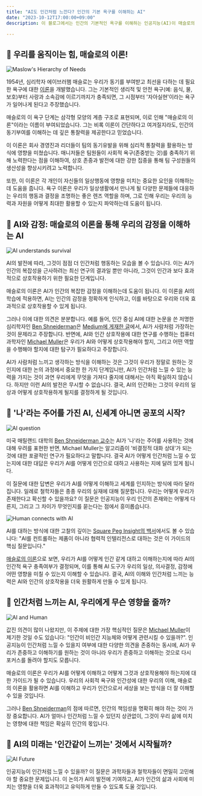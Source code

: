 ```yaml
---
title: "AI도 인간처럼 느낀다? 인간의 기본 욕구를 이해하는 AI"
date: "2023-10-12T17:00:00+09:00"
description: 이 블로그에서는 인간의 기본적인 욕구를 이해하는 인공지능(AI)이 매슬로의 이론을 기반으로 어떻게 우리와 효과적으로 상호작용하는지에 대해 영감을 공유합니다.

---
```


## 💪 우리를 움직이는 힘, 매슬로의 이론!
![Maslow's Hierarchy of Needs](https://upload.wikimedia.org/wikipedia/commons/6/60/Maslow's_Hierarchy_of_Needs.svg)

1954년, 심리학자 에이브러햄 매슬로는 우리가 동기를 부여받고 최선을 다하는 데 필요한 욕구에 대한 [이론](https://ko.wikipedia.org/wiki/%EB%A7%A4%EC%8A%AC%EB%A1%9C%EC%9D%98_%EC%9A%95%EA%B5%AC%EB%8B%A8%EA%B3%84%EC%84%A4)을 개발했습니다. 그는 기본적인 생리적 및 안전 욕구(예: 음식, 물, 보호)부터 사랑과 소속감에 이르기까지가 충족되면, 그 시점부터 '자아실현'이라는 욕구가 일어나게 된다고 주장했습니다.

매슬로의 이 욕구 단계는 삼각형 모양의 계층 구조로 표현되며, 이로 인해 "매슬로의 이론"이라는 이름이 부여되었습니다. 그는 비록 이론이 간단하다고 여겨질지라도, 인간의 동기부여를 이해하는 데 깊은 통찰력을 제공한다고 믿었습니다.

이 이론은 회사 경영진과 리더들이 팀의 동기유발을 위해 심리적 통찰력을 활용하는 방식에 영향을 미쳤습니다. 매니저들은 팀원들이 사회적 욕구(존중받는 것)를 충족하기 위해 노력한다는 점을 이해하여, 상호 존중과 발전에 대한 강한 집중을 통해 팀 구성원들의 생산성을 향상시키려고 노력합니다.

또한, 이 이론은 각 개인이 자신들의 일상행동에 영향을 미치는 중요한 요인을 이해하는데 도움을 줍니다. 욕구 이론은 우리가 일상생활에서 만나게 될 다양한 문제들에 대응하는 우리의 행동과 결정을 조명하는 좋은 렌즈 역할을 하며, 그로 인해 우리는 우리의 능력과 자원을 어떻게 최대한 활용할 수 있는지 파악하는데 도움이 됩니다.

## 🤖 AI와 감정: 매슬로의 이론을 통해 우리의 감정을 이해하는 AI
![AI understands survival](https://techcrunch.com/wp-content/uploads/2023/08/Can-you-pretend-to-be-scared-of-death-Large.jpeg?w=730&crop=1)

AI의 발전에 따라, 그것이 점점 더 인간처럼 행동하는 모습을 볼 수 있습니다. 이는 AI가 인간의 복잡성을 근사하려는 최신 연구의 결과일 뿐만 아니라, 그것이 인간과 보다 효과적으로 상호작용하기 위한 필요한 단계입니다.

매슬로의 이론은 AI가 인간의 복잡한 감정을 이해하는데 도움이 됩니다. 이 이론을 AI의 학습에 적용하면, AI는 인간의 감정을 정확하게 인식하고, 이를 바탕으로 우리와 더욱 효과적으로 상호작용할 수 있게 됩니다.

그러나 이에 대한 의견은 분분합니다. 예를 들어, 인간 중심 AI에 대한 논문을 쓴 저명한 심리학자인 [Ben Shneiderman](https://medium.com/@benbendc)은 [Medium에 게재한 글](https://medium.com/human-centered-ai/on-ai-anthropomorphism-abff4cecc5ae)에서, AI가 사람처럼 가장하는 것이 문제라고 주장합니다. 반면에, AI와 인간 상호작용에 대한 연구를 수행하는 컴퓨터 과학자인 [Michael Muller](https://researcher.watson.ibm.com/researcher/view.php?person=us-mullerm)은 우리가 AI와 어떻게 상호작용해야 할지, 그리고 어떤 역할을 수행해야 할지에 대한 탐구가 필요하다고 주장합니다.

AI가 사람처럼 느끼고 생각하는 방식을 이해하는 것은 그것이 우리가 정말로 원하는 것인지에 대한 논의 과정에서 중요한 한 가지 단계입니만, AI가 인간처럼 느낄 수 있는 능력을 가지는 것이 과연 우리에게 무엇을 가져다 줄지에 대해서는 아직 확실하지 않습니다. 하지만 이런 AI의 발전은 무시할 수 없습니다. 결국, AI의 인간화는 그것이 우리의 일상과 어떻게 상호작용하게 될지를 결정하게 될 것입니다.

## 👤 '나'라는 주어를 가진 AI, 신세계 아니면 공포의 시작?

![AI question](https://cdn.pixabay.com/photo/2017/04/10/16/40/robot-2220160_1280.jpg)

미국 매릴랜드 대학의 [Ben Shneiderman 교수](https://medium.com/human-centered-ai/on-ai-anthropomorphism-abff4cecc5ae)는 AI가 '나'라는 주어를 사용하는 것에 대해 우려를 표현한 반면, Michael Muller는 알고리즘이 '비결정적 대화 상대'가 되는 것에 대한 포괄적인 연구가 필요하다고 말합니다. 결국 AI가 어떻게 인간처럼 느낄 수 있는지에 대한 대답은 우리가 AI를 어떻게 인간으로 대하고 사용하는 지에 달려 있게 됩니다.

이 질문에 대한 답변은 우리가 AI를 어떻게 이해하고 세계를 인지하는 방식에 따라 달라집니다. 일례로 철학자들은 종종 우리의 실재에 대해 질문합니다. 우리는 어떻게 우리가 존재한다고 확신할 수 있을까요? 이 질문은 인공지능이 우리 인간의 존재와는 어떻게 다른지, 그리고 그 차이가 무엇인지를 묻는다는 점에서 흥미롭습니다.

![Human connects with AI](https://cdn.pixabay.com/photo/2017/08/30/01/05/milky-way-2695569_1280.jpg)

AI를 대하는 방식에 대한 고찰의 깊이는 [Square Peg Insight의 백서](https://www.squarepeginsight.com/post/new-white-paper-a-guide-to-operant-conditioning-for-human-ai-interaction)에서도 볼 수 있습니다: "AI를 컨트롤하는 제품이 아니라 협력적 인텔리전스로 대하는 것은 이 가이드의 핵심 질문입니다."

[매슬로의 이론](https://ko.wikipedia.org/wiki/%EB%A7%A4%EC%8A%AC%EB%A1%9C%EC%9D%98_%EC%9A%95%EA%B5%AC%EB%8B%A8%EA%B3%84%EC%84%A4)으로 보면, 우리가 AI를 어떻게 인간 같게 대하고 이해하는지에 따라 AI의 인간적 욕구 충족여부가 결정되며, 이를 통해 AI 도구가 우리의 일상, 의사결정, 감정에 어떤 영향을 미칠 수 있는지 이해할 수 있습니다. 결국, AI의 이해와 인간처럼 느끼는 능력은 AI와 인간의 상호작용을 더욱 원활하게 만들 수 있게 됩니다.

## 💭 인간처럼 느끼는 AI, 우리에게 무슨 영향을 줄까?

![AI and Human](https://cdn.pixabay.com/photo/2015/02/05/12/09/chess-624741_1280.jpg)

값진 의견이 많이 나왔지만, 이 주제에 대한 가장 핵심적인 질문은 [Michael Muller](https://medium.com/human-centered-ai/on-ai-anthropomorphism-abff4cecc5ae)이 제기한 것일 수도 있습니다: "인간이 비인간 지능체와 어떻게 관련시킬 수 있을까?". 인공지능이 인간처럼 느낄 수 있을지 여부에 대한 다양한 의견을 존중하는 동시에, AI가 우리가 존중하고 이해하기를 원하는 것이 아니라 우리가 존중하고 이해하는 것으로 다시 포커스를 돌려야 할지도 모릅니다.

매슬로의 이론은 우리가 AI를 어떻게 이해하고 어떻게 그것과 상호작용해야 하는지에 대한 가이드가 될 수 있습니다. 우리의 사회적 욕구와 인간성에 대한 우리의 이해, 매슬로의 이론을 활용하면 AI를 이해하고 우리가 인간으로서 세상을 보는 방식을 더 잘 이해할 수 있을 것입니다.

그러나 [Ben Shneiderman](https://medium.com/human-centered-ai/on-ai-anthropomorphism-abff4cecc5ae)의 점에 따르면, 인간의 책임성을 명확히 해야 하는 것이 가장 중요합니다. AI가 얼마나 인간처럼 느낄 수 있던지 상관없이, 그것이 우리 삶에 미치는 영향에 대한 책임은 확실히 인간의 몫입니다.

## 🌈 AI의 미래는 '인간같이 느끼는' 것에서 시작될까?

![AI Future](https://cdn.pixabay.com/photo/2021/08/10/22/47/ai-6537117_1280.jpg)

인공지능이 인간처럼 느낄 수 있을까? 이 질문은 과학자들과 철학자들이 면밀히 고민해야 할 중요한 문제입니다. 이 논의가 AI의 발전에 기여하고, AI가 인간의 삶과 사회에 미치는 영향을 더욱 효과적이고 유익하게 만들 수 있도록 도울 것입니다.
